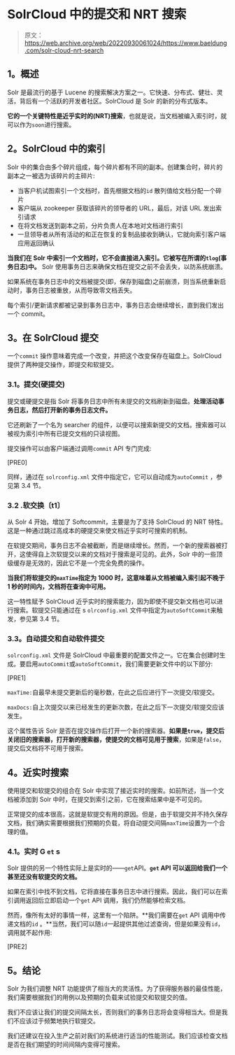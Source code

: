 # SolrCloud 中的提交和 NRT 搜索

> 原文：<https://web.archive.org/web/20220930061024/https://www.baeldung.com/solr-cloud-nrt-search>

## **1。概述**

Solr 是最流行的基于 Lucene 的搜索解决方案之一。它快速、分布式、健壮、灵活，背后有一个活跃的开发者社区。SolrCloud 是 Solr 的新的分布式版本。

**它的一个关键特性是近乎实时的(NRT)搜索**，也就是说，当文档被编入索引时，就可以作为`soon`进行搜索。

## **2。SolrCloud 中的索引**

Solr 中的集合由多个碎片组成，每个碎片都有不同的副本。创建集合时，碎片的副本之一被选为该碎片的主碎片:

*   当客户机试图索引一个文档时，首先根据文档的`id` 散列值给文档分配一个碎片
*   客户端从 zookeeper 获取该碎片的领导者的 URL，最后，对该 URL 发出索引请求
*   在将文档发送到副本之前，分片负责人在本地对文档进行索引
*   一旦领导者从所有活动的和正在恢复的复制品接收到确认，它就向索引客户端应用返回确认

**当我们在 Solr 中索引一个文档时，它不会直接进入索引。它被写在所谓的`tlog`(事务日志)中。** Solr 使用事务日志来确保文档在提交之前不会丢失，以防系统崩溃。

如果系统在事务日志中的文档被提交(即，保存到磁盘)之前崩溃，则当系统重新启动时，事务日志被重放，从而导致零文档丢失。

每个索引/更新请求都被记录到事务日志中，事务日志会继续增长，直到我们发出一个 commit。

## **3。在 SolrCloud** 提交

一个`commit` 操作意味着完成一个改变，并把这个改变保存在磁盘上。SolrCloud 提供了两种提交操作，即提交和软提交。

### **3.1。提交(硬提交)**

提交或硬提交是指 Solr 将事务日志中所有未提交的文档刷新到磁盘。**处理活动事务日志，然后打开新的事务日志文件。**

它还刷新了一个名为 searcher 的组件，以便可以搜索新提交的文档。搜索器可以被视为索引中所有已提交文档的只读视图。

提交操作可以由客户端通过调用`commit` API 专门完成:

[PRE0]

同样，通过在 `solrconfig.xml` 文件中指定它，它可以自动成为`autoCommit` ，参见第 3.4 节。

### **3.2 .软交换〔t1〕**

从 Solr 4 开始，增加了 Softcommit，主要是为了支持 SolrCloud 的 NRT 特性。这是一种通过跳过高成本的硬提交来使文档近乎实时可搜索的机制。

在软提交期间，事务日志不会被截断，而是继续增长。然而，一个新的搜索器被打开，这使得自上次软提交以来的文档对于搜索是可见的。此外，Solr 中的一些顶级缓存是无效的，因此它不是一个完全免费的操作。

**当我们将软提交的`maxTime`指定为 1000 时，这意味着从文档被编入索引起不晚于 1 秒的时间内，文档将在查询中可用。**

这一特性赋予 SolrCloud 近乎实时的搜索能力，因为即使不提交新文档也可以进行搜索。软提交只能通过在 s `olrconfig.xml` 文件中指定为`autoSoftCommit`来触发，参见第 3.4 节。

### **3.3。自动提交和自动软件提交**

`solrconfig.xml` 文件是 SolrCloud 中最重要的配置文件之一。它在集合创建时生成。要启用`autoCommit`或`autoSoftCommit`，我们需要更新文件中的以下部分:

[PRE1]

`maxTime:`自最早未提交更新后的毫秒数，在此之后应进行下一次提交/软提交。

`maxDocs:`自上次提交以来已经发生的更新次数，在此之后下一次提交/软提交应该发生。

这个属性告诉 Solr 是否在提交操作后打开一个新的搜索器。**如果是`true`，提交后关闭旧的搜索器，打开新的搜索器，使提交的文档可见用于搜索**，如果是`false`，提交后文档将不可用于搜索。

## **4。近实时搜索**

使用提交和软提交的组合在 Solr 中实现了接近实时的搜索。如前所述，当一个文档被添加到 Solr 中时，在提交到索引之前，它在搜索结果中是不可见的。

正常提交的成本很高，这就是软提交有用的原因。但是，由于软提交并不持久保存文档，我们确实需要根据我们预期的负载，将自动提交间隔`maxTime`设置为一个合理的值。

### **4.1。实时 G `et` s**

Solr 提供的另一个特性实际上是实时的——`get`API。**`get` API 可以返回给我们一个甚至还没有软提交的文档。**

如果在索引中找不到文档，它将直接在事务日志中进行搜索。因此，我们可以在索引调用返回后立即启动一个`get` API 调用，我们仍然能够检索文档。

然而，像所有太好的事情一样，这里有一个陷阱。**我们需要在`get` API 调用中传递文档的`id` 。**当然，我们可以随`id`一起提供其他过滤查询，但是如果没有`id`，调用就不起作用:

[PRE2]

## **5。结论**

Solr 为我们调整 NRT 功能提供了相当大的灵活性。为了获得服务器的最佳性能，我们需要根据我们的用例以及预期的负载来试验提交和软提交的值。

我们不应该让我们的提交间隔太长，否则我们的事务日志将会变得相当大。但是我们不应该过于频繁地执行软提交。

我们还建议在投入生产之前对我们的系统进行适当的性能测试。我们应该检查文档是否在我们期望的时间间隔内变得可搜索。